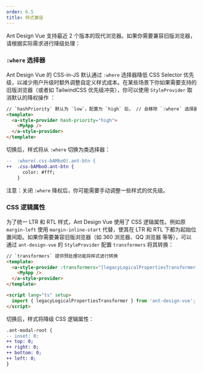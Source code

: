 ```yaml
---
order: 6.5
title: 样式兼容
---
```


Ant Design Vue 支持最近 2 个版本的现代浏览器。如果你需要兼容旧版浏览器，请根据实际需求进行降级处理：

### `:where` 选择器

Ant Design Vue 的 CSS-in-JS 默认通过 `:where` 选择器降低 CSS Selector 优先级，以减少用户升级时额外调整自定义样式成本。在某些场景下你如果需要支持的旧版浏览器（或者如 TailwindCSS 优先级冲突），你可以使用 `StyleProvider` 取消默认的降权操作 ：

```html
// `hashPriority` 默认为 `low`，配置为 `high` 后， // 会移除 `:where` 选择器封装
<template>
  <a-style-provider hash-priority="high">
    <MyApp />
  </a-style-provider>
</template>
```

切换后，样式将从 `:where` 切换为类选择器：

```diff
--  :where(.css-bAMboO).ant-btn {
++  .css-bAMboO.ant-btn {
      color: #fff;
    }
```

注意：关闭 `:where` 降权后，你可能需要手动调整一些样式的优先级。

### CSS 逻辑属性

为了统一 LTR 和 RTL 样式，Ant Design Vue 使用了 CSS 逻辑属性。例如原 `margin-left` 使用 `margin-inline-start` 代替，使其在 LTR 和 RTL 下都为起始位置间距。如果你需要兼容旧版浏览器（如 360 浏览器、QQ 浏览器 等等），可以通过 `ant-design-vue` 的 `StyleProvider` 配置 `transformers` 将其转换：

```html
// `transformers` 提供预处理功能将样式进行转换
<template>
  <a-style-provider :transformers="[legacyLogicalPropertiesTransformer]">
    <MyApp />
  </a-style-provider>
</template>

<script lang="ts" setup>
  import { legacyLogicalPropertiesTransformer } from 'ant-design-vue';
</script>
```

切换后，样式将降级 CSS 逻辑属性：

```diff
.ant-modal-root {
-- inset: 0;
++ top: 0;
++ right: 0;
++ bottom: 0;
++ left: 0;
}
```
